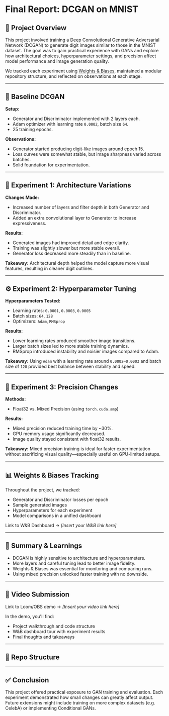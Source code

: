# Final Report: DCGAN on MNIST

## 📌 Project Overview
This project involved training a Deep Convolutional Generative Adversarial Network (DCGAN) to generate digit images similar to those in the MNIST dataset. The goal was to gain practical experience with GANs and explore how architectural choices, hyperparameter settings, and precision affect model performance and image generation quality.

We tracked each experiment using [Weights & Biases](https://wandb.ai), maintained a modular repository structure, and reflected on observations at each stage.

---

## 🧱 Baseline DCGAN

**Setup:**
- Generator and Discriminator implemented with 2 layers each.
- Adam optimizer with learning rate `0.0002`, batch size `64`.
- 25 training epochs.

**Observations:**
- Generator started producing digit-like images around epoch 15.
- Loss curves were somewhat stable, but image sharpness varied across batches.
- Solid foundation for experimentation.

---

## 🧪 Experiment 1: Architecture Variations

**Changes Made:**
- Increased number of layers and filter depth in both Generator and Discriminator.
- Added an extra convolutional layer to Generator to increase expressiveness.

**Results:**
- Generated images had improved detail and edge clarity.
- Training was slightly slower but more stable overall.
- Generator loss decreased more steadily than in baseline.

**Takeaway:**
Architectural depth helped the model capture more visual features, resulting in cleaner digit outlines.

---

## ⚙️ Experiment 2: Hyperparameter Tuning

**Hyperparameters Tested:**
- Learning rates: `0.0001`, `0.0003`, `0.0005`
- Batch sizes: `64`, `128`
- Optimizers: `Adam`, `RMSprop`

**Results:**
- Lower learning rates produced smoother image transitions.
- Larger batch sizes led to more stable training dynamics.
- RMSprop introduced instability and noisier images compared to Adam.

**Takeaway:**
Using `Adam` with a learning rate around `0.0002–0.0003` and batch size of `128` provided best balance between stability and speed.

---

## 🔬 Experiment 3: Precision Changes

**Methods:**
- Float32 vs. Mixed Precision (using `torch.cuda.amp`)

**Results:**
- Mixed precision reduced training time by ~30%.
- GPU memory usage significantly decreased.
- Image quality stayed consistent with float32 results.

**Takeaway:**
Mixed precision training is ideal for faster experimentation without sacrificing visual quality—especially useful on GPU-limited setups.

---

## 📊 Weights & Biases Tracking

Throughout the project, we tracked:
- Generator and Discriminator losses per epoch
- Sample generated images
- Hyperparameters for each experiment
- Model comparisons in a unified dashboard

Link to W&B Dashboard → _[Insert your W&B link here]_

---

## 🧠 Summary & Learnings

- DCGAN is highly sensitive to architecture and hyperparameters.
- More layers and careful tuning lead to better image fidelity.
- Weights & Biases was essential for monitoring and comparing runs.
- Using mixed precision unlocked faster training with no downside.

---

## 🎥 Video Submission

Link to Loom/OBS demo → _[Insert your video link here]_

In the demo, you'll find:
- Project walkthrough and code structure
- W&B dashboard tour with experiment results
- Final thoughts and takeaways

---

## 📁 Repo Structure


---

## ✅ Conclusion

This project offered practical exposure to GAN training and evaluation. Each experiment demonstrated how small changes can greatly affect output. Future extensions might include training on more complex datasets (e.g. CelebA) or implementing Conditional GANs.